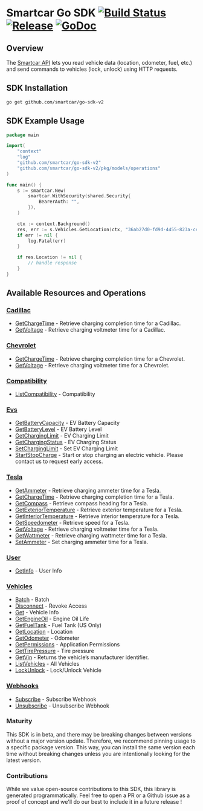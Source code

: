 # Smartcar Go SDK [![Build Status][ci-image]][ci-url] [![Release][release-image]][release-url] [![GoDoc][doc-image]][doc-url]

## Overview

The [Smartcar API](https://smartcar.com/docs) lets you read vehicle data (location, odometer, fuel, etc.) and send commands to vehicles (lock, unlock) using HTTP requests.

<!-- Start SDK Installation -->
## SDK Installation

```bash
go get github.com/smartcar/go-sdk-v2
```
<!-- End SDK Installation -->

## SDK Example Usage
<!-- Start SDK Example Usage -->
```go
package main

import(
	"context"
	"log"
	"github.com/smartcar/go-sdk-v2"
	"github.com/smartcar/go-sdk-v2/pkg/models/operations"
)

func main() {
    s := smartcar.New(
        smartcar.WithSecurity(shared.Security{
            BearerAuth: "",
        }),
    )

    ctx := context.Background()
    res, err := s.Vehicles.GetLocation(ctx, "36ab27d0-fd9d-4455-823a-ce30af709ffc")
    if err != nil {
        log.Fatal(err)
    }

    if res.Location != nil {
        // handle response
    }
}
```
<!-- End SDK Example Usage -->

<!-- Start SDK Available Operations -->
## Available Resources and Operations


### [Cadillac](docs/sdks/cadillac/README.md)

* [GetChargeTime](docs/sdks/cadillac/README.md#getchargetime) - Retrieve charging completion time for a Cadillac.
* [GetVoltage](docs/sdks/cadillac/README.md#getvoltage) - Retrieve charging voltmeter time for a Cadillac.

### [Chevrolet](docs/sdks/chevrolet/README.md)

* [GetChargeTime](docs/sdks/chevrolet/README.md#getchargetime) - Retrieve charging completion time for a Chevrolet.
* [GetVoltage](docs/sdks/chevrolet/README.md#getvoltage) - Retrieve charging voltmeter time for a Chevrolet.

### [Compatibility](docs/sdks/compatibility/README.md)

* [ListCompatibility](docs/sdks/compatibility/README.md#listcompatibility) - Compatibility

### [Evs](docs/sdks/evs/README.md)

* [GetBatteryCapacity](docs/sdks/evs/README.md#getbatterycapacity) - EV Battery Capacity
* [GetBatteryLevel](docs/sdks/evs/README.md#getbatterylevel) - EV Battery Level
* [GetChargingLimit](docs/sdks/evs/README.md#getcharginglimit) - EV Charging Limit
* [GetChargingStatus](docs/sdks/evs/README.md#getchargingstatus) - EV Charging Status
* [SetChargingLimit](docs/sdks/evs/README.md#setcharginglimit) - Set EV Charging Limit
* [StartStopCharge](docs/sdks/evs/README.md#startstopcharge) - Start or stop charging an electric vehicle. Please contact us to request early access.

### [Tesla](docs/sdks/tesla/README.md)

* [GetAmmeter](docs/sdks/tesla/README.md#getammeter) - Retrieve charging ammeter time for a Tesla.
* [GetChargeTime](docs/sdks/tesla/README.md#getchargetime) - Retrieve charging completion time for a Tesla.
* [GetCompass](docs/sdks/tesla/README.md#getcompass) - Retrieve compass heading for a Tesla.
* [GetExteriorTemperature](docs/sdks/tesla/README.md#getexteriortemperature) - Retrieve exterior temperature for a Tesla.
* [GetInteriorTemperature](docs/sdks/tesla/README.md#getinteriortemperature) - Retrieve interior temperature for a Tesla.
* [GetSpeedometer](docs/sdks/tesla/README.md#getspeedometer) - Retrieve speed for a Tesla.
* [GetVoltage](docs/sdks/tesla/README.md#getvoltage) - Retrieve charging voltmeter time for a Tesla.
* [GetWattmeter](docs/sdks/tesla/README.md#getwattmeter) - Retrieve charging wattmeter time for a Tesla.
* [SetAmmeter](docs/sdks/tesla/README.md#setammeter) - Set charging ammeter time for a Tesla.

### [User](docs/sdks/user/README.md)

* [GetInfo](docs/sdks/user/README.md#getinfo) - User Info

### [Vehicles](docs/sdks/vehicles/README.md)

* [Batch](docs/sdks/vehicles/README.md#batch) - Batch
* [Disconnect](docs/sdks/vehicles/README.md#disconnect) - Revoke Access
* [Get](docs/sdks/vehicles/README.md#get) - Vehicle Info
* [GetEngineOil](docs/sdks/vehicles/README.md#getengineoil) - Engine Oil Life
* [GetFuelTank](docs/sdks/vehicles/README.md#getfueltank) - Fuel Tank (US Only)
* [GetLocation](docs/sdks/vehicles/README.md#getlocation) - Location
* [GetOdometer](docs/sdks/vehicles/README.md#getodometer) - Odometer
* [GetPermissions](docs/sdks/vehicles/README.md#getpermissions) - Application Permissions
* [GetTirePressure](docs/sdks/vehicles/README.md#gettirepressure) - Tire pressure
* [GetVin](docs/sdks/vehicles/README.md#getvin) - Returns the vehicle’s manufacturer identifier.
* [ListVehicles](docs/sdks/vehicles/README.md#listvehicles) - All Vehicles
* [LockUnlock](docs/sdks/vehicles/README.md#lockunlock) - Lock/Unlock Vehicle

### [Webhooks](docs/sdks/webhooks/README.md)

* [Subscribe](docs/sdks/webhooks/README.md#subscribe) - Subscribe Webhook
* [Unsubscribe](docs/sdks/webhooks/README.md#unsubscribe) - Unsubscribe Webhook
<!-- End SDK Available Operations -->

### Maturity

This SDK is in beta, and there may be breaking changes between versions without a major version update. Therefore, we recommend pinning usage
to a specific package version. This way, you can install the same version each time without breaking changes unless you are intentionally
looking for the latest version.

### Contributions

While we value open-source contributions to this SDK, this library is generated programmatically.
Feel free to open a PR or a Github issue as a proof of concept and we'll do our best to include it in a future release !

[ci-url]: https://github.com/smartcar/go-sdk-v2/actions/workflows/speakeasy_sdk_generation.yml
[ci-image]: https://github.com/smartcar/go-sdk-v2/actions/workflows/speakeasy_sdk_generation.yml/badge.svg
[release-url]: https://github.com/smartcar/go-sdk-v2/releases
[release-image]: https://img.shields.io/github/v/release/smartcar/go-sdk-v2?sort=semver
[doc-url]: http://godoc.org/github.com/smartcar/go-sdk-v2
[doc-image]: http://img.shields.io/badge/godoc-reference-blue.svg
